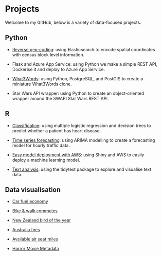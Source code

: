 # Projects

Welcome to my GitHub, below is a variety of data-focused projects.


## Python

* [Reverse geo-coding](https://github.com/Jamie3213/reverse_geocoding): using Elasticsearch to encode spatial coordinates with census block level information.

* Flask and Azure App Service: using Python we make a simple REST API, Dockerise it and deploy to Azure App Service.

* [What3Words](https://github.com/Jamie3213/what3words): using Python, PostgreSQL, and PostGIS to create a miniature What3Words clone.

* Star Wars API wrapper: using Python to create an object-oriented wrapper around the SWAPI Star Wars REST API.


## R

* [Classification](https://github.com/Jamie3213/heart-disease-classification): using multiple logistic regression and decision trees to predict whether a patient has heart disease.

* [Time series forecasting](https://github.com/Jamie3213/traffic-time-series): using ARIMA modelling to create a forecasting model for hourly traffic data.

* [Easy model deployment with AWS](https://github.com/Jamie3213/shiny-model-deployment): using Shiny and AWS to easily deploy a machine learning model.

* [Text analysis](https://github.com/Jamie3213/tolstoy-text-analysis): using the tidytext package to explore and visualise text data.


## Data visualisation

* [Car fuel economy](https://github.com/Jamie3213/TidyTuesday2019-10-15)

* [Bike & walk commutes](https://github.com/Jamie3213/TidyTuesday2019-11-05)

* [New Zealand bird of the year](https://github.com/Jamie3213/TidyTuesday2019-11-19)

* [Australia fires](https://github.com/Jamie3213/TidyTuesday2020-01-07)

* [Available air seat miles](https://github.com/Jamie3213/available-seat-miles)

* [Horror Movie Metadata](https://github.com/Jamie3213/horror_movie_metadata)
